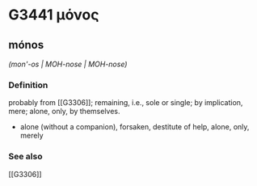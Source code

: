 # G3441 μόνος

## mónos

_(mon'-os | MOH-nose | MOH-nose)_

### Definition

probably from [[G3306]]; remaining, i.e., sole or single; by implication, mere; alone, only, by themselves.

- alone (without a companion), forsaken, destitute of help, alone, only, merely

### See also

[[G3306]]

